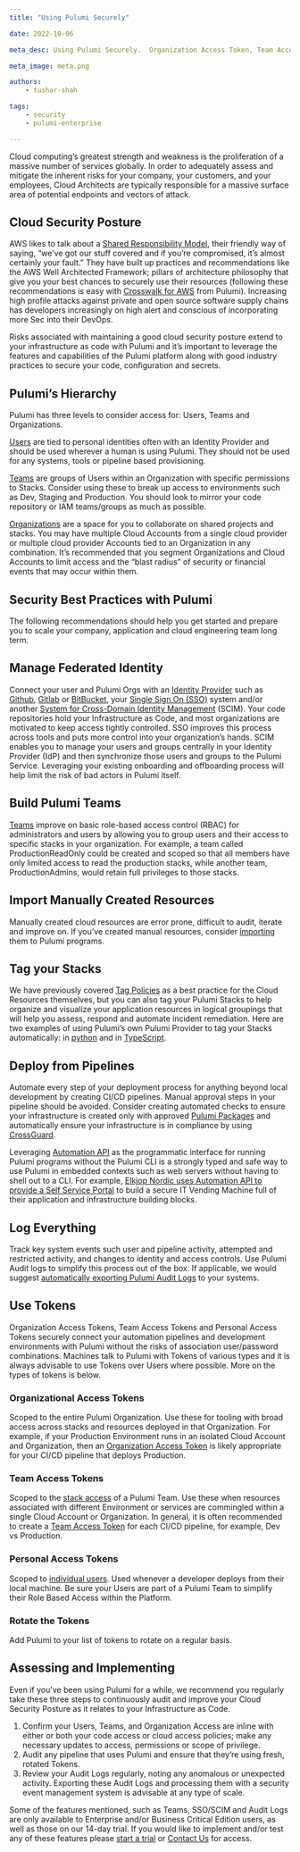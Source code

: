 ```yaml
---
title: "Using Pulumi Securely"

date: 2022-10-06

meta_desc: Using Pulumi Securely.  Organization Access Token, Team Access Token, Teams, and Managed Federated Identity

meta_image: meta.png

authors:
    - tushar-shah

tags:
    - security
    - pulumi-enterprise

---
```


Cloud computing’s greatest strength and weakness is the proliferation of a massive number of services globally. In order to adequately assess and mitigate the inherent risks for your company, your customers, and your employees, Cloud Architects are typically responsible for a massive surface area of potential endpoints and vectors of attack.

<!--more-->

## Cloud Security Posture

AWS likes to talk about a [Shared Responsibility Model](https://aws.amazon.com/compliance/shared-responsibility-model/), their friendly way of saying, “we’ve got our stuff covered and if you’re compromised, it’s almost certainly your fault.”  They have built up practices and recommendations like the AWS Well Architected Framework; pillars of architecture philosophy that give you your best chances to securely use their resources (following these recommendations is easy with [Crosswalk for AWS](https://www.pulumi.com/docs/guides/crosswalk/aws/) from Pulumi).  Increasing high profile attacks against private and open source software supply chains has developers increasingly on high alert and conscious of incorporating more Sec into their DevOps.

Risks associated with maintaining a good cloud security posture extend to your infrastructure as code with Pulumi and it’s important to leverage the features and capabilities of the Pulumi platform along with good industry practices to secure your code, configuration and secrets.

## Pulumi’s Hierarchy

Pulumi has three levels to consider access for: Users, Teams and Organizations.

[Users](https://www.pulumi.com/docs/intro/pulumi-service/accounts/) are tied to personal identities often with an Identity Provider and should be used wherever a human is using Pulumi.  They should not be used for any systems, tools or pipeline based provisioning.

[Teams](https://www.pulumi.com/docs/intro/pulumi-service/teams/) are groups of Users within an Organization with specific permissions to Stacks.  Consider using these to break up access to environments such as Dev, Staging and Production.  You should look to mirror your code repository or IAM teams/groups as much as possible.

[Organizations](https://www.pulumi.com/docs/intro/pulumi-service/organizations/) are a space for you to collaborate on shared projects and stacks.  You may have multiple Cloud Accounts from a single cloud provider or multiple cloud provider Accounts tied to an Organization in any combination.  It’s recommended that you segment Organizations and Cloud Accounts to limit access and the “blast radius” of security or financial events that may occur within them.

## Security Best Practices with Pulumi

The following recommendations should help you get started and prepare you to scale your company, application and cloud engineering team long term.

## Manage Federated Identity

Connect your user and Pulumi Orgs with an [Identity Provider](https://www.pulumi.com/docs/intro/pulumi-service/organizations/#organization-identity-providers) such as [Github](https://www.pulumi.com/docs/intro/pulumi-service/organizations/#github-identity-provider), [Gitlab](https://www.pulumi.com/docs/intro/pulumi-service/organizations/#gitlab-identity-provider) or [BitBucket](https://www.pulumi.com/docs/intro/pulumi-service/organizations/#bitbucket-identity-provider), your [Single Sign On (SSO)](https://www.pulumi.com/docs/intro/pulumi-service/organizations/#saml-single-sign-on-sso) system and/or another [System for Cross-Domain Identity Management](https://www.pulumi.com/docs/guides/scim/) (SCIM).  Your code repositories hold your Infrastructure as Code, and most organizations are motivated to keep access tightly controlled.  SSO improves this process across tools and puts more control into your organization’s hands.  SCIM enables you to manage your users and groups centrally in your Identity Provider (IdP) and then synchronize those users and groups to the Pulumi Service.  Leveraging your existing onboarding and offboarding process will help limit the risk of bad actors in Pulumi itself.

## Build Pulumi Teams

[Teams](https://www.pulumi.com/docs/intro/pulumi-service/teams/#creating-a-team) improve on basic role-based access control (RBAC) for administrators and users by allowing you to group users and their access to specific stacks in your organization.  For example, a team called ProductionReadOnly could be created and scoped so that all members have only limited access to read the production stacks, while another team, ProductionAdmins, would retain full privileges to those stacks.

## Import Manually Created Resources

Manually created cloud resources are error prone, difficult to audit, iterate and improve on.  If you’ve created manual resources, consider [importing](https://www.pulumi.com/blog/changes-to-import/) them to Pulumi programs.

## Tag your Stacks

We have previously covered [Tag Policies](https://www.pulumi.com/blog/automatically-enforcing-aws-resource-tagging-policies/) as a best practice for the Cloud Resources themselves, but you can also tag your Pulumi Stacks to help organize and visualize your application resources in logical groupings that will help you assess, respond and automate incident remediation. Here are two examples of using Pulumi’s own Pulumi Provider to tag your Stacks automatically: in [python](https://github.com/pulumi/examples/blob/master/aws-py-stackreference/team/__main__.py#L8-L13) and in [TypeScript](https://github.com/pulumi/examples/blob/master/aws-ts-stackreference/team/index.ts#L17-L22).

## Deploy from Pipelines

Automate every step of your deployment process for anything beyond local development by creating CI/CD pipelines. Manual approval steps in your pipeline should be avoided. Consider creating automated checks to ensure your infrastructure is created only with approved [Pulumi Packages](https://www.pulumi.com/docs/guides/pulumi-packages/) and automatically ensure your infrastructure is in compliance by using [CrossGuard](https://www.pulumi.com/docs/guides/crossguard/).

Leveraging [Automation API](https://www.pulumi.com/docs/guides/automation-api/) as the programmatic interface for running Pulumi programs without the Pulumi CLI is a strongly typed and safe way to use Pulumi in embedded contexts such as web servers without having to shell out to a CLI. For example, [Elkjop Nordic uses Automation API to provide a Self Service Portal](https://www.pulumi.com/blog/how-elkjop-nordic-enables-developers-to-self-serve-infrastructure/) to build a secure IT Vending Machine full of their application and infrastructure building blocks.

## Log Everything

Track key system events such user and pipeline activity, attempted and restricted activity, and changes to identity and access controls. Use Pulumi Audit logs to simplify this process out of the box.  If applicable, we would suggest [automatically exporting Pulumi Audit Logs](https://www.pulumi.com/docs/intro/pulumi-service/audit-logs/#automated-export) to your systems.

## Use Tokens

Organization Access Tokens, Team Access Tokens and Personal Access Tokens securely connect your automation pipelines and development environments with Pulumi without the risks of association user/password combinations.  Machines talk to Pulumi with Tokens of various types and it is always advisable to use Tokens over Users where possible. More on the types of tokens is below.

### Organizational Access Tokens

Scoped to the entire Pulumi Organization.  Use these for tooling with broad access across stacks and resources deployed in that Organization.  For example, if your Production Environment runs in an isolated Cloud Account and Organization, then an [Organization Access Token](https://www.pulumi.com/docs/intro/pulumi-service/organization-access-tokens/) is likely appropriate for your CI/CD pipeline that deploys Production.

### Team Access Tokens

Scoped to the [stack access](https://www.pulumi.com/docs/intro/pulumi-service/team-access-tokens/#stacks) of a Pulumi Team.  Use these when resources associated with different Environment or services are commingled within a single Cloud Account or Organization.  In general, it is often recommended to create a [Team Access Token](https://www.pulumi.com/docs/intro/pulumi-service/team-access-tokens/) for each CI/CD pipeline, for example, Dev vs Production.

### Personal Access Tokens

Scoped to [individual users](https://www.pulumi.com/docs/intro/pulumi-service/accounts/#access-tokens). Used whenever a developer deploys from their local machine.  Be sure your Users are part of a Pulumi Team to simplify their Role Based Access within the Platform.

### Rotate the Tokens

Add Pulumi to your list of tokens to rotate on a regular basis.

## Assessing and Implementing

Even if you’ve been using Pulumi for a while, we recommend you regularly take these three steps to continuously audit and improve your Cloud Security Posture as it relates to your Infrastructure as Code.

1. Confirm your Users, Teams, and Organization Access are inline with either or both your code access or cloud access policies; make any necessary updates to access, permissions or scope of privilege.
1. Audit any pipeline that uses Pulumi and ensure that they’re using fresh, rotated Tokens.
1. Review your Audit Logs regularly, noting any anomalous or unexpected activity.  Exporting these Audit Logs and processing them with a security event management system is advisable at any type of scale.

Some of the features mentioned, such as Teams, SSO/SCIM and Audit Logs are only available to Enterprise and/or Business Critical Edition users, as well as those on our 14-day trial. If you would like to implement and/or test any of these features please [start a trial](https://app.pulumi.com/site/trial) or [Contact Us](https://www.pulumi.com/contact) for access.
